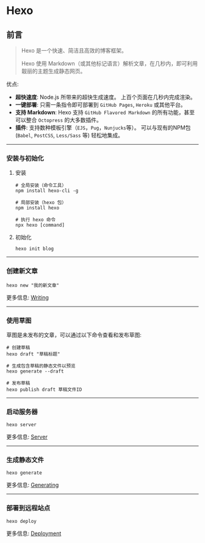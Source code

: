 # Hexo

## 前言

> Hexo 是一个快速、简洁且高效的博客框架。
>
> Hexo 使用 Markdown（或其他标记语言）解析文章，在几秒内，即可利用靓丽的主题生成静态网页。

优点:

- **超快速度**: Node.js 所带来的超快生成速度。 上百个页面在几秒内完成渲染。
- **一键部署**: 只需一条指令即可部署到 `GitHub Pages`, `Heroku` 或其他平台。
- **支持 Markdown**: Hexo 支持 `GitHub Flavored Markdown` 的所有功能，甚至可以整合 `Octopress` 的大多数插件。
- **插件**: 支持数种模板引擎（`EJS`，`Pug`，`Nunjucks`等）。 可以与现有的NPM包 (`Babel`, `PostCSS`, `Less/Sass` 等) 轻松地集成。

---

### 安装与初始化

1. 安装

    ```shell
    # 全局安装（命令工具）
    npm install hexo-cli -g

    # 局部安装（hexo 包）
    npm install hexo

    # 执行 hexo 命令
    npx hexo [command]
    ```

2. 初始化

    ```shell
    hexo init blog
    ```

---

### 创建新文章

```shell
hexo new "我的新文章"
``` 

更多信息: [Writing](https://hexo.io/docs/writing.html)

---

### 使用草图

草图是未发布的文章，可以通过以下命令查看和发布草图:

```shell
# 创建草稿
hexo draft "草稿标题" 

# 生成包含草稿的静态文件以预览
hexo generate --draft 

# 发布草稿
hexo publish draft 草稿文件ID 
```
---

### 启动服务器

```shell
hexo server
```

更多信息: [Server](https://hexo.io/docs/server.html)

---

### 生成静态文件

```shell
hexo generate
```

更多信息: [Generating](https://hexo.io/docs/generating.html)

---

### 部署到远程站点

```shell
hexo deploy
```

更多信息: [Deployment](https://hexo.io/docs/one-command-deployment.html)
